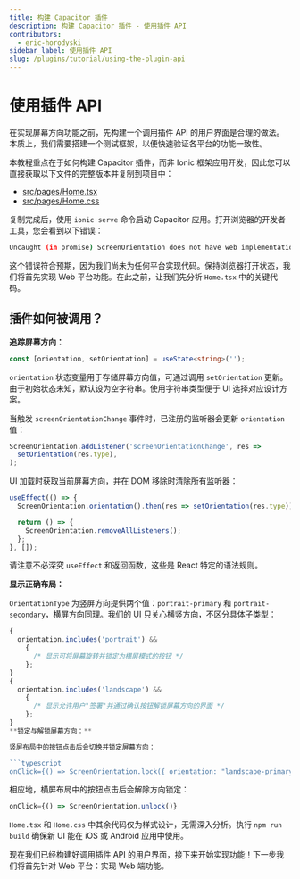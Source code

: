 ```yaml
---
title: 构建 Capacitor 插件
description: 构建 Capacitor 插件 - 使用插件 API
contributors:
  - eric-horodyski
sidebar_label: 使用插件 API
slug: /plugins/tutorial/using-the-plugin-api
---
```


# 使用插件 API

在实现屏幕方向功能之前，先构建一个调用插件 API 的用户界面是合理的做法。本质上，我们需要搭建一个测试框架，以便快速验证各平台的功能一致性。

本教程重点在于如何构建 Capacitor 插件，而非 Ionic 框架应用开发，因此您可以直接获取以下文件的完整版本并复制到项目中：

- <a href="https://github.com/ionic-enterprise/capacitor-plugin-tutorial/blob/main/src/pages/Home.tsx" target="_blank">src/pages/Home.tsx</a>
- <a href="https://github.com/ionic-enterprise/capacitor-plugin-tutorial/blob/main/src/pages/Home.css" target="_blank">src/pages/Home.css</a>

复制完成后，使用 `ionic serve` 命令启动 Capacitor 应用。打开浏览器的开发者工具，您会看到以下错误：

```bash
Uncaught (in promise) ScreenOrientation does not have web implementation.
```

这个错误符合预期，因为我们尚未为任何平台实现代码。保持浏览器打开状态，我们将首先实现 Web 平台功能。在此之前，让我们先分析 `Home.tsx` 中的关键代码。

## 插件如何被调用？

**追踪屏幕方向：**

```typescript
const [orientation, setOrientation] = useState<string>('');
```

`orientation` 状态变量用于存储屏幕方向值，可通过调用 `setOrientation` 更新。由于初始状态未知，默认设为空字符串。使用字符串类型便于 UI 选择对应设计方案。

当触发 `screenOrientationChange` 事件时，已注册的监听器会更新 `orientation` 值：

```typescript
ScreenOrientation.addListener('screenOrientationChange', res =>
  setOrientation(res.type),
);
```

UI 加载时获取当前屏幕方向，并在 DOM 移除时清除所有监听器：

```typescript
useEffect(() => {
  ScreenOrientation.orientation().then(res => setOrientation(res.type));

  return () => {
    ScreenOrientation.removeAllListeners();
  };
}, []);
```

请注意不必深究 `useEffect` 和返回函数，这些是 React 特定的语法规则。

**显示正确布局：**

`OrientationType` 为竖屏方向提供两个值：`portrait-primary` 和 `portrait-secondary`，横屏方向同理。我们的 UI 只关心横竖方向，不区分具体子类型：

```jsx
{
  orientation.includes('portrait') &&
    {
      /* 显示可将屏幕旋转并锁定为横屏模式的按钮 */
    };
}
{
  orientation.includes('landscape') &&
    {
      /* 显示允许用户"签署"并通过确认按钮解锁屏幕方向的界面 */
    };
}
**锁定与解锁屏幕方向：**

竖屏布局中的按钮点击后会切换并锁定屏幕方向：

```typescript
onClick={() => ScreenOrientation.lock({ orientation: "landscape-primary" })}
```

相应地，横屏布局中的按钮点击后会解除方向锁定：

```typescript
onClick={() => ScreenOrientation.unlock()}
```

`Home.tsx` 和 `Home.css` 中其余代码仅为样式设计，无需深入分析。执行 `npm run build` 确保新 UI 能在 iOS 或 Android 应用中使用。

现在我们已经构建好调用插件 API 的用户界面，接下来开始实现功能！下一步我们将首先针对 Web 平台：实现 Web 端功能。